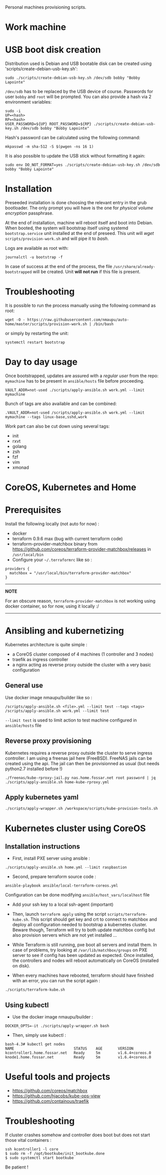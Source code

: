 Personal machines provisioning scripts.

# Work machine

USB boot disk creation
======================

Distribution used is Debian and USB bootable disk can be created using 'scripts/create-debian-usb-key.sh':
```
sudo ./scripts/create-debian-usb-key.sh /dev/sdb bobby "Bobby Lapointe"
```

`/dev/sdb` has to be replaced by the USB device of course.
Passwords for user `bobby` and `root` will be prompted. You can also provide a hash via 2 environment variables:

```
sudo -i
UP=<hash>
RP=<hash>
USER_PASSWORD=${UP} ROOT_PASSWORD=${RP} ./scripts/create-debian-usb-key.sh /dev/sdb bobby "Bobby Lapointe"
```

Hash's password can be calculated using the following command:
```
mkpasswd -m sha-512 -S $(pwgen -ns 16 1)
```

It is also possible to update the USB stick without formatting it again:
```
sudo env DO_NOT_FORMAT=yes ./scripts/create-debian-usb-key.sh /dev/sdb bobby "Bobby Lapointe"
```

Installation
============

Preseeded installation is done choosing the relevant entry in the grub bootloader.
The only prompt you will have is the one for *physical volume encryption* passphrase.

At the end of installation, machine will reboot itself and boot into Debian.
When booted, the system will bootstrap itself using systemd `bootstrap.service` unit installed at the end of preseed.
This unit will *wget* `scripts/provision-work.sh` and will pipe it to *bash*.

Logs are available as root with:

```
journalctl -u bootstrap -f
```

In case of success at the end of the process, the file `/usr/share/already-bootstrapped` will be created.
Unit **will not run** if this file is present.

Troubleshooting
===============

It is possible to run the process manually using the following command as root:
```
wget -O - https://raw.githubusercontent.com/nmaupu/auto-home/master/scripts/provision-work.sh | /bin/bash
```

or simply by restarting the unit:
```
systemctl restart bootstrap
```

Day to day usage
================

Once bootstrapped, updates are assured with a *regular user* from the repo:
`mymachine` has to be present in `ansible/hosts` file before proceeding.

```
VAULT_ADDR=not-used ./scripts/apply-ansible.sh work.yml --limit mymachine
```

Bunch of tags are also available and can be combined:
```
.VAULT_ADDR=not-used /scripts/apply-ansible.sh work.yml --limit mymachine --tags linux-base,sshd,work
```

*Work* part can also be cut down using several tags:
  - init
  - rxvt
  - golang
  - zsh
  - fzf
  - vim
  - xmonad


# CoreOS, Kubernetes and Home

Prerequisites
=============

Install the following locally (not auto for now) :
- docker
- terraform 0.9.6 max (bug with current terraform code)
- terraform-provider-matchbox binary from https://github.com/coreos/terraform-provider-matchbox/releases in `/usr/local/bin`
- Configure your `~/.terraformrc` like so :
```
providers {
  matchbox = "/usr/local/bin/terraform-provider-matchbox"
}
```

---
**NOTE**

For an obscure reason, `terraform-provider-matchbox` is not working using docker container, so for now, using it locally :/

---

Ansibling and kubernetizing
===========================

Kubernetes architecture is quite simple :

- a CoreOS cluster composed of 4 machines (1 controller and 3 nodes)
- traefik as ingress controller
- a nginx acting as reverse proxy outside the cluster with a very basic configuration

General use
-----------

Use docker image nmaupu/builder like so :
```
/scripts/apply-ansible.sh <file>.yml --limit test --tags <tags>
/scripts/apply-ansible.sh work.yml --limit test
```

`--limit test` is used to limit action to test machine configured in `ansible/hosts` file

Reverse proxy provisioning
--------------------------

Kubernetes requires a reverse proxy outside the cluster to serve ingress controller. I am using a freenas jail here (FreeBSD).
FreeNAS jails can be created using the api. The jail can then be provisionned as usual (but needs python2.7 installed before !)
```
./freenas/kube-rproxy-jail.py nas.home.fossar.net root password | jq
./scripts/apply-ansible.sh home-kube-rproxy.yml
```

Apply kubernetes yaml
---------------------

```
./scripts/apply-wrapper.sh /workspace/scripts/kube-provision-tools.sh
```

Kubernetes cluster using CoreOS
===============================

Installation instructions
-------------------------

- First, install PXE server using ansible :
```
./scripts/apply-ansible.sh home.yml --limit raspbastion
```

- Second, prepare terraform source code :
```
ansible-playbook ansible/local-terraform-coreos.yml
```
Configuration can be done modifying `ansible/host_vars/localhost` file

- Add your ssh key to a local ssh-agent (important)

- Then, launch `terraform apply` using the script `scripts/terraform-kube.sh`. This script should get key and crt to connect to matchbox and deploy all configuration needed to bootstrap a kubernetes cluster. Beware though, Terraform will try to both update matchbox config but also provision servers which are not yet installed ...

- While Terraform is still running, pxe boot all servers and install them. In case of problems, try looking at `/var/lib/matchbox/groups` on PXE server to see if config has been updated as expected.
Once installed, the controllers and nodes will reboot automatically on CoreOS (installed on disk).

- When every machines have rebooted, terraform should have finished with an error, you can run the script again :
```
./scripts/terraform-kube.sh
```

Using kubectl
-------------

- Use the docker image nmaupu/builder :
```
DOCKER_OPTS=-it ./scripts/apply-wrapper.sh bash
```

- Then, simply use kubectl :
```
bash-4.3# kubectl get nodes
NAME                           STATUS    AGE       VERSION
kcontroller1.home.fossar.net   Ready     5m        v1.6.4+coreos.0
knode1.home.fossar.net         Ready     5m        v1.6.4+coreos.0
```

Useful tools and projects
=========================

- https://github.com/coreos/matchbox
- https://github.com/hjacobs/kube-ops-view
- https://github.com/containous/traefik

Troubleshooting
===============

If cluster crashes somehow and controller does boot but does not start those vital containers :
```
ssh kcontroller1 -l core
$ sudo rm -f /opt/bootkube/init_bootkube.done
$ sudo systemctl start bootkube
```

Be patient !
